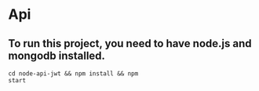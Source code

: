 # Api
## To run this project, you need to have node.js and mongodb installed.
<code>cd node-api-jwt && npm install && npm start</code>
